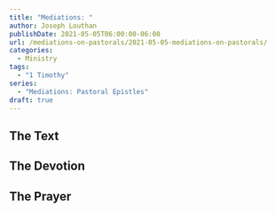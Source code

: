 ```yaml
---
title: "Mediations: "
author: Joseph Louthan
publishDate: 2021-05-05T06:00:00-06:00
url: /mediations-on-pastorals/2021-05-05-mediations-on-pastorals/
categories:
  - Ministry
tags:
  - "1 Timothy"
series:
  - "Mediations: Pastoral Epistles"
draft: true
---
```


## The Text


## The Devotion


## The Prayer

